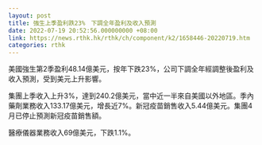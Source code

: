 ```yaml
---
layout: post
title: 強生上季盈利跌23%　下調全年盈利及收入預測
date: 2022-07-19 20:52:56.000000000 +08:00
link: https://news.rthk.hk/rthk/ch/component/k2/1658446-20220719.htm
categories: rthk
---
```


美國強生第2季盈利48.14億美元，按年下跌23%，公司下調全年經調整後盈利及收入預測，受到美元上升影響。

集團上季收入上升3%，達到240.2億美元，當中近一半來自美國以外地區。季內藥劑業務收入133.17億美元，增長近7%。新冠疫苗銷售收入5.44億美元。集團4月已停止預測新冠疫苗銷售額。

醫療儀器業務收入69億美元，下跌1.1%。
